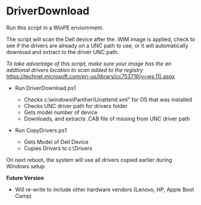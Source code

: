 # DriverDownload

Run this script in a WinPE enviornment.  

The script will scan the Dell device after the .WIM image is applied, check to see if the drivers are already on a UNC path to use, or it will automatically download and extract to the driver UNC path.

*To take advantage of this script, make sure your image has the an addtional drivers location to scan added to the registry*
<https://technet.microsoft.com/en-us/library/cc753716(v=ws.11).aspx>

  - Run DriverDownload.ps1
    - Checks c:\windows\Panther\Unattend.xml" for OS that was installed
    - Checks UNC driver path for drivers folder
    - Gets model number of device
    - Downloads, and extracts .CAB file of missing from UNC driver path

  - Run CopyDrivers.ps1
    - Gets Model of Dell Device
    - Copies Drivers to c:\Drivers
    
 On next reboot, the system will use all drivers copied earlier during Windows setup.

**Future Version**
* Will re-write to include other hardware vendors (Lenovo, HP, Apple Boot Camp)
